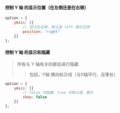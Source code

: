 
#### 控制 Y 轴 的显示位置（在左侧还是在右侧）
```js
option = {
    yAxis: [{
        // 显示在右侧，默认是 left 表示左侧
        position: "right"
    }]
};
```

#### 控制 Y 轴 的显示和隐藏
> 所有与 Y 轴有关的都会进行隐藏
>> 包括，Y轴 横向标示线（与X轴平行，且等长）
```js
option = {
    yAxis: [{
        // false 为隐藏，true 为默认值，展示
        show: false
    }]
};
```
